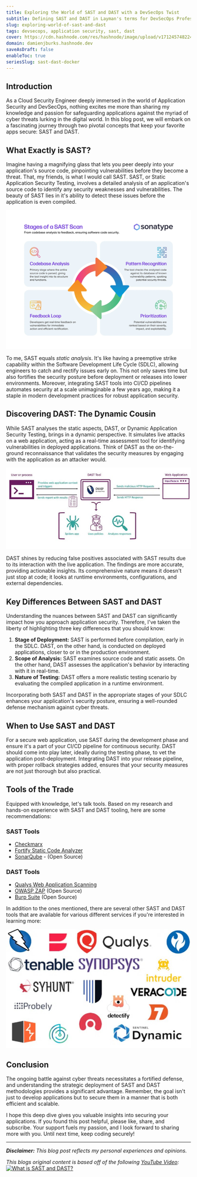 ```yaml
---
title: Exploring the World of SAST and DAST with a DevSecOps Twist
subtitle: Defining SAST and DAST in Layman's terms for DevSecOps Professionals
slug: exploring-world-of-sast-and-dast
tags: devsecops, application security, sast, dast
cover: https://cdn.hashnode.com/res/hashnode/image/upload/v1712457482240/ROloDJ_Yo.jpg?auto=format
domain: damienjburks.hashnode.dev
saveAsDraft: false
enableToc: true
seriesSlug: sast-dast-docker
---
```


## Introduction

As a Cloud Security Engineer deeply immersed in the world of Application Security and DevSecOps, nothing excites me more than sharing my knowledge and passion for safeguarding applications against the myriad of cyber threats lurking in the digital world. In this blog post, we will embark on a fascinating journey through two pivotal concepts that keep your favorite apps secure: SAST and DAST.

## What Exactly is SAST?

Imagine having a magnifying glass that lets you peer deeply into your application's source code, pinpointing vulnerabilities before they become a threat. That, my friends, is what I would call SAST. SAST, or Static Application Security Testing, involves a detailed analysis of an application's source code to identify any security weaknesses and vulnerabilities. The beauty of SAST lies in it's ability to detect these issues before the application is even compiled.

[![Stages of a SAST Scan by Sonatype](https://raw.githubusercontent.com/The-DevSec-Blueprint/dsb-digest/main/assets/exploring_the_world_of_sasts_and_dast/stages_of_sast.jpg)](https://www.sonatype.com/hs-fs/hubfs/stages-of-sast.jpg?width=2000&height=1499&name=stages-of-sast.jpg)

To me, SAST equals _static analysis_. It's like having a preemptive strike capability within the Software Development Life Cycle (SDLC), allowing engineers to catch and rectify issues early on. This not only saves time but also fortifies the security posture before deployment or releases into lower environments. Moreover, integrating SAST tools into CI/CD pipelines automates security at a scale unimaginable a few years ago, making it a staple in modern development practices for robust application security.

## Discovering DAST: The Dynamic Cousin

While SAST analyses the static aspects, DAST, or Dynamic Application Security Testing, brings in a dynamic perspective. It simulates live attacks on a web application, acting as a real-time assessment tool for identifying vulnerabilities in deployed applications. Think of DAST as the on-the-ground reconnaissance that validates the security measures by engaging with the application as an attacker would.

[![DAST Scanning Process](https://raw.githubusercontent.com/The-DevSec-Blueprint/dsb-digest/main/assets/exploring_the_world_of_sasts_and_dast/dast_process_overview.jpeg)](https://miro.medium.com/v2/resize:fit:720/format:webp/1*ovjOeWWoqzHeN6TvXbOeQQ.png)

DAST shines by reducing false positives associated with SAST results due to its interaction with the live application. The findings are more accurate, providing actionable insights. Its comprehensive nature means it doesn't just stop at code; it looks at runtime environments, configurations, and external dependencies.

## Key Differences Between SAST and DAST

Understanding the nuances between SAST and DAST can significantly impact how you approach application security. Therefore, I've taken the liberty of highlighting three key differences that you should know:

1. **Stage of Deployment:** SAST is performed before compilation, early in the SDLC. DAST, on the other hand, is conducted on deployed applications, closer to or in the production environment.
2. **Scope of Analysis:** SAST examines source code and static assets. On the other hand, DAST assesses the application's behavior by interacting with it in real-time.
3. **Nature of Testing:** DAST offers a more realistic testing scenario by evaluating the compiled application in a runtime environment.

Incorporating both SAST and DAST in the appropriate stages of your SDLC enhances your application's security posture, ensuring a well-rounded defense mechanism against cyber threats.

## When to Use SAST and DAST

For a secure web application, use SAST during the development phase and ensure it's a part of your CI/CD pipeline for continuous security. DAST should come into play later, ideally during the testing phase, to vet the application post-deployment. Integrating DAST into your release pipeline, with proper rollback strategies added, ensures that your security measures are not just thorough but also practical.

## Tools of the Trade

Equipped with knowledge, let's talk tools. Based on my research and hands-on experience with SAST and DAST tooling, here are some recommendations:

### SAST Tools

- [Checkmarx](https://checkmarx.com/product/application-security-platform/)
- [Fortify Static Code Analyzer](https://www.microfocus.com/documentation/fortify-static-code/)
- [SonarQube](https://www.sonarsource.com/products/sonarqube/) - (Open Source)

### DAST Tools

- [Qualys Web Application Scanning](https://www.qualys.com/apps/web-app-scanning/)
- [OWASP ZAP](https://www.zaproxy.org) (Open Source)
- [Burp Suite](https://portswigger.net/burp) (Open Source)

In addition to the ones mentioned, there are several other SAST and DAST tools that are available for various different services if you're interested in learning more:

[![Stages of a SAST Scan by Sonatype](https://raw.githubusercontent.com/The-DevSec-Blueprint/dsb-digest/main/assets/exploring_the_world_of_sasts_and_dast/tooling.jpeg)]((https://miro.medium.com/v2/resize:fit:720/format:webp/1*ovjOeWWoqzHeN6TvXbOeQQ.png))

## Conclusion

The ongoing battle against cyber threats necessitates a fortified defense, and understanding the strategic deployment of SAST and DAST methodologies provides a significant advantage. Remember, the goal isn't just to develop applications but to secure them in a manner that is both efficient and scalable.

I hope this deep dive gives you valuable insights into securing your applications. If you found this post helpful, please like, share, and subscribe. Your support fuels my passion, and I look forward to sharing more with you. Until next time, keep coding securely!

---

***Disclaimer:** This blog post reflects my personal experiences and opinions.*

_This blogs original content is based off of the following [YouTube Video](https://www.youtube.com/watch?v=Nz7WCh9HQpo):_
[![What is SAST and DAST?](https://img.youtube.com/vi/Nz7WCh9HQpo/0.jpg)](https://www.youtube.com/watch?v=Nz7WCh9HQpo)
